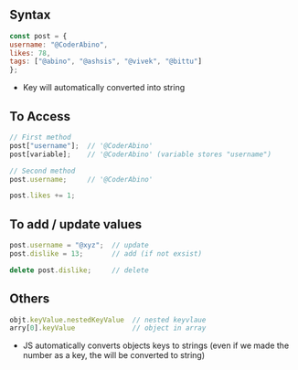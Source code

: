 ## Syntax
```js
const post = {
username: "@CoderAbino",
likes: 78,
tags: ["@abino", "@ashsis", "@vivek", "@bittu"]
};
```
- Key will automatically converted into string

## To Access
```js
// First method
post["username"];  // '@CoderAbino'
post[variable];    // '@CoderAbino' (variable stores "username")

// Second method
post.username;     // '@CoderAbino'
```
```js
post.likes += 1;
```
## To add / update values
```js
post.username = "@xyz";  // update
post.dislike = 13;       // add (if not exsist)
```
```js
delete post.dislike;     // delete
```
## Others
```js
objt.keyValue.nestedKeyValue  // nested keyvlaue
arry[0].keyValue              // object in array

```
- JS automatically converts objects keys to strings (even if we made the number as a key, the will be converted to string)